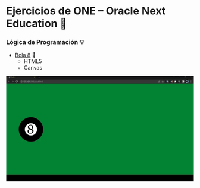 # Ejercicios de ONE – Oracle Next Education 🎒

### Lógica de Programación 💡
- [Bola 8](./bola8.html) 🎱
    - HTML5
    - Canvas

<img src="img/bola8.gif" alt="drawing" width="600"/>
